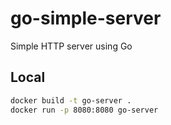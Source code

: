 # go-simple-server
Simple HTTP server using Go

## Local
```bash
docker build -t go-server .
docker run -p 8080:8080 go-server
```
